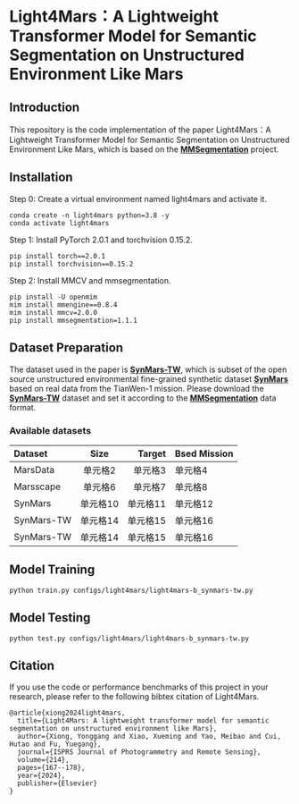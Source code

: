 # Light4Mars：A Lightweight Transformer Model for Semantic Segmentation on Unstructured Environment Like Mars

## Introduction
This repository is the code implementation of the paper Light4Mars：A Lightweight Transformer Model for Semantic Segmentation on Unstructured Environment Like Mars, which is based on the [**MMSegmentation**](https://github.com/open-mmlab/mmsegmentation) project.

## Installation

Step 0: Create a virtual environment named light4mars and activate it.
```
conda create -n light4mars python=3.8 -y
conda activate light4mars
```

Step 1: Install PyTorch 2.0.1 and torchvision 0.15.2.
```
pip install torch==2.0.1
pip install torchvision==0.15.2
```

Step 2: Install MMCV and mmsegmentation.
```
pip install -U openmim
mim install mmengine==0.8.4
mim install mmcv=2.0.0
pip install mmsegmentation=1.1.1
```

## Dataset Preparation
The dataset used in the paper is [**SynMars-TW**](https://github.com/CVIR-Lab/SynMars/tree/SynMars-TW), which is subset of the open source unstructured environmental fine-grained synthetic dataset [**SynMars**](https://github.com/CVIR-Lab/SynMars) based on real data from the TianWen-1 mission. Please download the [**SynMars-TW**](https://github.com/CVIR-Lab/SynMars/tree/SynMars-TW) dataset and set it according to the [**MMSegmentation**](https://github.com/open-mmlab/mmsegmentation) data format.
### Available datasets
| Dataset | Size | Target | Bsed Mission |
| :--------- | :---------:  | ---------: | --------- |
| MarsData    | 单元格2      | 单元格3    | 单元格4   |
| Marsscape    | 单元格6      | 单元格7    | 单元格8   |
| SynMars    | 单元格10     | 单元格11   | 单元格12  |
| SynMars-TW   | 单元格14     | 单元格15   | 单元格16  |
| SynMars-TW   | 单元格14     | 单元格15   | 单元格16  |
## Model Training
```
python train.py configs/light4mars/light4mars-b_synmars-tw.py
```
## Model Testing
```
python test.py configs/light4mars/light4mars-b_synmars-tw.py
```
## Citation

If you use the code or performance benchmarks of this project in your research, please refer to the following bibtex citation of Light4Mars.
```
@article{xiong2024light4mars,
  title={Light4Mars: A lightweight transformer model for semantic segmentation on unstructured environment like Mars},
  author={Xiong, Yonggang and Xiao, Xueming and Yao, Meibao and Cui, Hutao and Fu, Yuegang},
  journal={ISPRS Journal of Photogrammetry and Remote Sensing},
  volume={214},
  pages={167--178},
  year={2024},
  publisher={Elsevier}
}
```

